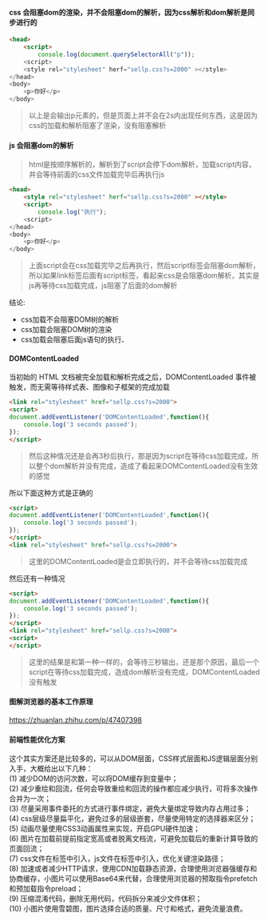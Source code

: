 #### css 会阻塞dom的渲染，并不会阻塞dom的解析，因为css解析和dom解析是同步进行的

````html
<head>
    <script>
        console.log(document.querySelectorAll("p"));
    <script>
    <style rel="stylesheet" herf="sellp.css?s=2000" ></style>
</head>
<body>
    <p>你好</p>
</body>
````
> 以上是会输出p元素的，但是页面上并不会在2s内出现任何东西，这是因为css的加载和解析阻塞了渲染，没有阻塞解析


#### js 会阻塞dom的解析

> html是按顺序解析的，解析到了script会停下dom解析，加载script内容，并会等待前面的css文件加载完毕后再执行js

````html
<head>
    <style rel="stylesheet" herf="sellp.css?s=2000" ></style>
    <script>
        console.log("执行");
    <script>
</head>
<body>
    <p>你好</p>
</body>
````

> 上面script会在css加载完毕之后再执行，然后script标签会阻塞dom解析，所以如果link标签后面有script标签，看起来css是会阻塞dom解析，其实是js再等待css加载完成，js阻塞了后面的dom解析

结论:
+ css加载不会阻塞DOM树的解析
+ css加载会阻塞DOM树的渲染
+ css加载会阻塞后面js语句的执行、


#### DOMContentLoaded

当初始的 HTML 文档被完全加载和解析完成之后，DOMContentLoaded 事件被触发，而无需等待样式表、图像和子框架的完成加载

````html
<link rel="stylesheet" href="sellp.css?s=2000">
<script>
document.addEventListener('DOMContentLoaded',function(){
    console.log('3 seconds passed');
});
</script>
````

> 然后这种情况还是会再3秒后执行，那是因为script在等待css加载完成，所以整个dom解析并没有完成，造成了看起来DOMContentLoaded没有生效的感觉

所以下面这种方式是正确的

````html
<script>
document.addEventListener('DOMContentLoaded',function(){
    console.log('3 seconds passed');
});
</script>
<link rel="stylesheet" href="sellp.css?s=2000">
````

> 这里的DOMContentLoaded是会立即执行的，并不会等待css加载完成

然后还有一种情况

````html
<script>
document.addEventListener('DOMContentLoaded',function(){
    console.log('3 seconds passed');
});
</script>
<link rel="stylesheet" href="sellp.css?s=2000">
<script>
</script>
````

> 这里的结果是和第一种一样的，会等待三秒输出，还是那个原因，最后一个script在等待css加载完成，造成dom解析没有完成，DOMContentLoaded没有触发

#### 图解浏览器的基本工作原理

https://zhuanlan.zhihu.com/p/47407398


#### 前端性能优化方案
这个其实方案还是比较多的，可以从DOM层面，CSS样式层面和JS逻辑层面分别入手，大概给出以下几种：  
(1) 减少DOM的访问次数，可以将DOM缓存到变量中；  
(2) 减少重绘和回流，任何会导致重绘和回流的操作都应减少执行，可将多次操作合并为一次；  
(3) 尽量采用事件委托的方式进行事件绑定，避免大量绑定导致内存占用过多；  
(4) css层级尽量扁平化，避免过多的层级嵌套，尽量使用特定的选择器来区分；  
(5) 动画尽量使用CSS3动画属性来实现，开启GPU硬件加速；  
(6) 图片在加载前提前指定宽高或者脱离文档流，可避免加载后的重新计算导致的页面回流；  
(7) css文件在<head>标签中引入，js文件在<body>标签中引入，优化关键渲染路径；  
(8) 加速或者减少HTTP请求，使用CDN加载静态资源，合理使用浏览器强缓存和协商缓存，小图片可以使用Base64来代替，合理使用浏览器的预取指令prefetch和预加载指令preload；  
(9) 压缩混淆代码，删除无用代码，代码拆分来减少文件体积；  
(10) 小图片使用雪碧图，图片选择合适的质量、尺寸和格式，避免流量浪费。  